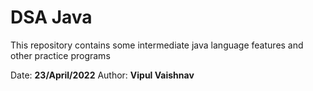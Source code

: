 # DSA Java

This repository contains some intermediate java language features and other practice programs

Date: **23/April/2022**
Author: **Vipul Vaishnav**
